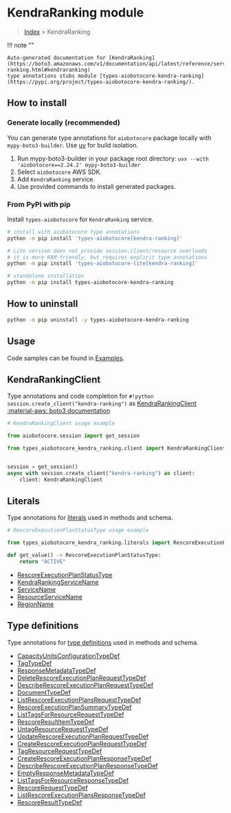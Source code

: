 # KendraRanking module

> [Index](../README.md) > KendraRanking


!!! note ""

    Auto-generated documentation for [KendraRanking](https://boto3.amazonaws.com/v1/documentation/api/latest/reference/services/kendra-ranking.html#kendraranking)
    type annotations stubs module [types-aiobotocore-kendra-ranking](https://pypi.org/project/types-aiobotocore-kendra-ranking/).

## How to install

### Generate locally (recommended)

You can generate type annotations for `aiobotocore` package locally with `mypy-boto3-builder`.
Use [uv](https://docs.astral.sh/uv/getting-started/installation/) for build isolation.

1. Run mypy-boto3-builder in your package root directory: `uvx --with 'aiobotocore==2.24.2' mypy-boto3-builder`
1. Select `aiobotocore` AWS SDK.
1. Add `KendraRanking` service.
1. Use provided commands to install generated packages.



### From PyPI with pip

Install `types-aiobotocore` for `KendraRanking` service.

```bash
# install with aiobotocore type annotations
python -m pip install 'types-aiobotocore[kendra-ranking]'

# Lite version does not provide session.client/resource overloads
# it is more RAM-friendly, but requires explicit type annotations
python -m pip install 'types-aiobotocore-lite[kendra-ranking]'

# standalone installation
python -m pip install types-aiobotocore-kendra-ranking
```



## How to uninstall

```bash
python -m pip uninstall -y types-aiobotocore-kendra-ranking
```

## Usage

Code samples can be found in [Examples](./usage.md).

## KendraRankingClient

Type annotations and code completion for  `#!python session.create_client("kendra-ranking")` as [KendraRankingClient](./client.md)
[:material-aws: boto3 documentation](https://boto3.amazonaws.com/v1/documentation/api/latest/reference/services/kendra-ranking.html#KendraRanking.Client)

```python
# KendraRankingClient usage example

from aiobotocore.session import get_session

from types_aiobotocore_kendra_ranking.client import KendraRankingClient


session = get_session()
async with session.create_client("kendra-ranking") as client:
    client: KendraRankingClient
```








## Literals

Type annotations for [literals](./literals.md) used in methods and schema.

```python
# RescoreExecutionPlanStatusType usage example

from types_aiobotocore_kendra_ranking.literals import RescoreExecutionPlanStatusType

def get_value() -> RescoreExecutionPlanStatusType:
    return "ACTIVE"
```

- [RescoreExecutionPlanStatusType](./literals.md#rescoreexecutionplanstatustype)
- [KendraRankingServiceName](./literals.md#kendrarankingservicename)
- [ServiceName](./literals.md#servicename)
- [ResourceServiceName](./literals.md#resourceservicename)
- [RegionName](./literals.md#regionname)




## Type definitions

Type annotations for [type definitions](./type_defs.md) used in methods and schema.

- [CapacityUnitsConfigurationTypeDef](./type_defs.md#capacityunitsconfigurationtypedef)
- [TagTypeDef](./type_defs.md#tagtypedef)
- [ResponseMetadataTypeDef](./type_defs.md#responsemetadatatypedef)
- [DeleteRescoreExecutionPlanRequestTypeDef](./type_defs.md#deleterescoreexecutionplanrequesttypedef)
- [DescribeRescoreExecutionPlanRequestTypeDef](./type_defs.md#describerescoreexecutionplanrequesttypedef)
- [DocumentTypeDef](./type_defs.md#documenttypedef)
- [ListRescoreExecutionPlansRequestTypeDef](./type_defs.md#listrescoreexecutionplansrequesttypedef)
- [RescoreExecutionPlanSummaryTypeDef](./type_defs.md#rescoreexecutionplansummarytypedef)
- [ListTagsForResourceRequestTypeDef](./type_defs.md#listtagsforresourcerequesttypedef)
- [RescoreResultItemTypeDef](./type_defs.md#rescoreresultitemtypedef)
- [UntagResourceRequestTypeDef](./type_defs.md#untagresourcerequesttypedef)
- [UpdateRescoreExecutionPlanRequestTypeDef](./type_defs.md#updaterescoreexecutionplanrequesttypedef)
- [CreateRescoreExecutionPlanRequestTypeDef](./type_defs.md#createrescoreexecutionplanrequesttypedef)
- [TagResourceRequestTypeDef](./type_defs.md#tagresourcerequesttypedef)
- [CreateRescoreExecutionPlanResponseTypeDef](./type_defs.md#createrescoreexecutionplanresponsetypedef)
- [DescribeRescoreExecutionPlanResponseTypeDef](./type_defs.md#describerescoreexecutionplanresponsetypedef)
- [EmptyResponseMetadataTypeDef](./type_defs.md#emptyresponsemetadatatypedef)
- [ListTagsForResourceResponseTypeDef](./type_defs.md#listtagsforresourceresponsetypedef)
- [RescoreRequestTypeDef](./type_defs.md#rescorerequesttypedef)
- [ListRescoreExecutionPlansResponseTypeDef](./type_defs.md#listrescoreexecutionplansresponsetypedef)
- [RescoreResultTypeDef](./type_defs.md#rescoreresulttypedef)

